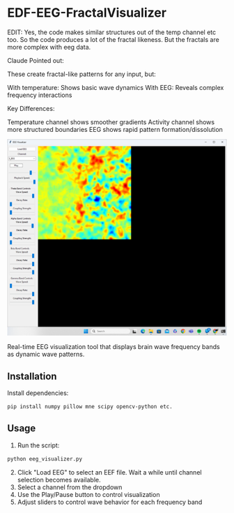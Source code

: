 # EDF-EEG-FractalVisualizer

EDIT: 
Yes, the code makes similar structures out of the temp channel etc too. So the code produces a  lot of the fractal likeness. But the fractals are more complex with eeg data.

Claude Pointed out: 

These create fractal-like patterns for any input, but:

With temperature: Shows basic wave dynamics
With EEG: Reveals complex frequency interactions


Key Differences:


Temperature channel shows smoother gradients
Activity channel shows more structured boundaries
EEG shows rapid pattern formation/dissolution

![Visualizer](./visualizer.png)


Real-time EEG visualization tool that displays brain wave frequency bands as dynamic wave patterns.

## Installation

Install dependencies:
```bash
pip install numpy pillow mne scipy opencv-python etc. 
```

## Usage

1. Run the script:
```bash
python eeg_visualizer.py
```

2. Click "Load EEG" to select an EEF file. Wait a while until channel selection becomes available. 
3. Select a channel from the dropdown
4. Use the Play/Pause button to control visualization
5. Adjust sliders to control wave behavior for each frequency band
